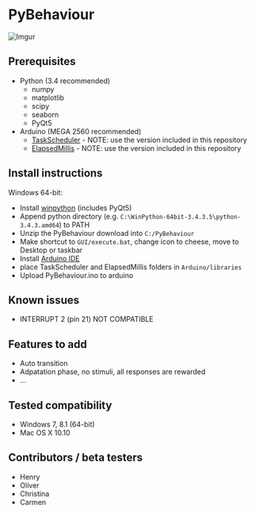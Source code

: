 # PyBehaviour
![Imgur](http://i.imgur.com/FoJIX5g.png)

## Prerequisites
* Python (3.4 recommended)
  * numpy
  * matplotlib
  * scipy
  * seaborn
  * PyQt5
* Arduino (MEGA 2560 recommended)
  * [TaskScheduler](http://playground.arduino.cc/Code/TaskScheduler) - NOTE: use the version included in this repository
  * [ElapsedMillis](http://playground.arduino.cc/Code/ElapsedMillis) - NOTE: use the version included in this repository

## Install instructions
Windows 64-bit:
* Install [winpython](http://winpython.github.io) (includes PyQt5)
* Append python directory (e.g. `C:\WinPython-64bit-3.4.3.5\python-3.4.3.amd64`) to PATH
* Unzip the PyBehaviour download into `C:/PyBehaviour`
* Make shortcut to `GUI/execute.bat`, change icon to cheese, move to Desktop or taskbar
* Install [Arduino IDE](https://www.arduino.cc/en/Main/Software)
* place TaskScheduler and ElapsedMillis folders in `Arduino/libraries`
* Upload PyBehaviour.ino to arduino

## Known issues
* INTERRUPT 2 (pin 21) NOT COMPATIBLE

## Features to add
* Auto transition
* Adpatation phase, no stimuli, all responses are rewarded
* ...

## Tested compatibility
* Windows 7, 8.1 (64-bit)
* Mac OS X 10.10

## Contributors / beta testers
* Henry
* Oliver
* Christina
* Carmen
